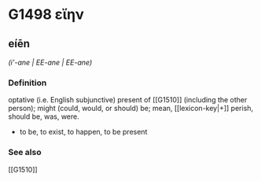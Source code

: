 # G1498 εἴην

## eíēn

_(i'-ane | EE-ane | EE-ane)_

### Definition

optative (i.e. English subjunctive) present of [[G1510]] (including the other person); might (could, would, or should) be; mean, [[lexicon-key|+]] perish, should be, was, were.

- to be, to exist, to happen, to be present

### See also

[[G1510]]

